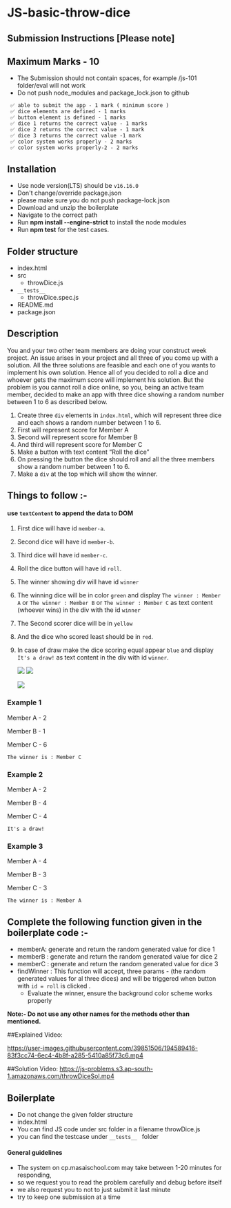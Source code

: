 # JS-basic-throw-dice

## Submission Instructions [Please note]

## Maximum Marks - 10

- The Submission should not contain spaces, for example /js-101 folder/eval will not work
- Do not push node_modules and package_lock.json to github

```
 ✅ able to submit the app - 1 mark ( minimum score )
 ✅ dice elements are defined - 1 marks
 ✅ button element is defined - 1 marks
 ✅ dice 1 returns the correct value - 1 marks
 ✅ dice 2 returns the correct value - 1 mark
 ✅ dice 3 returns the correct value -1 mark
 ✅ color system works properly - 2 marks
 ✅ color system works properly-2 - 2 marks
```

## Installation

- Use node version(LTS) should be `v16.16.0`
- Don't change/override package.json
- please make sure you do not push package-lock.json
- Download and unzip the boilerplate
- Navigate to the correct path
- Run **npm install --engine-strict** to install the node modules
- Run **npm test** for the test cases.

## Folder structure

- index.html
- src
  - throwDice.js
- `__tests__`
  - throwDice.spec.js
- README.md
- package.json

## Description

You and your two other team members are doing your construct week project. An issue arises in your project and all three of you come up with a solution. All the three solutions are feasible and each one of you wants to implement his own solution. Hence all of you decided to roll a dice and whoever gets the maximum score will implement his solution. But the problem is you cannot roll a dice online, so you, being an active team member, decided to make an app with three dice showing a random number between 1 to 6 as described below.

1.  Create three `div` elements in `index.html`, which will represent three dice and each shows a random number between 1 to 6.
2.  First will represent score for Member A
3.  Second will represent score for Member B
4.  And third will represent score for Member C
5.  Make a button with text content “Roll the dice”
6.  On pressing the button the dice should roll and all the three members show a random number between 1 to 6.
7.  Make a `div` at the top which will show the winner.

## Things to follow :-

#### use `textContent` to append the data to DOM 

1.  First dice will have id `member-a`.
2.  Second dice will have id `member-b`.
3.  Third dice will have id `member-c`.
4.  Roll the dice button will have id `roll`.
5.  The winner showing div will have id `winner`
6.  The winning dice will be in color `green` and display `The winner : Member A` or `The winner : Member B` or `The winner : Member C` as text content (whoever wins) in the div with the id `winner`
7.  The Second scorer dice will be in `yellow`
8.  And the dice who scored least should be in `red`.
9.  In case of draw make the dice scoring equal appear `blue` and display `It's a draw!` as text content in the div with id `winner`.

    ![](https://i.imgur.com/ew9fDOv.png)
    ![](https://i.imgur.com/OMijoKV.png)
    
     ![](https://i.imgur.com/ICRsMK4.png)

### Example 1

Member A - 2

Member B - 1

Member C - 6

`The winner is : Member C `

### Example 2

Member A - 2

Member B - 4

Member C - 4

`It's a draw! `

### Example 3

Member A - 4

Member B - 3

Member C - 3

`The winner is : Member A`

## Complete the following function given in the boilerplate code :-

- memberA: generate and return the random generated value for dice 1
- memberB : generate and return the random generated value for dice 2
- memberC : generate and return the random generated value for dice 3
- findWinner : This function will accept, three params - (the random generated values for al three dices) and will be triggered when button with `id = roll` is clicked .
  - Evaluate the winner, ensure the background color scheme works properly

**Note:- Do not use any other names for the methods other than mentioned.**

##Explained Video:

https://user-images.githubusercontent.com/39851506/194589416-83f3cc74-6ec4-4b8f-a285-5410a85f73c6.mp4

##Solution Video: https://js-problems.s3.ap-south-1.amazonaws.com/throwDiceSol.mp4

####

## Boilerplate

- Do not change the given folder structure
- index.html
- You can find JS code under src folder in a filename throwDice.js
- you can find the testcase under `__tests__ ` folder

#### General guidelines

- The system on cp.masaischool.com may take between 1-20 minutes for responding,
- so we request you to read the problem carefully and debug before itself
- we also request you to not to just submit it last minute
- try to keep one submission at a time
